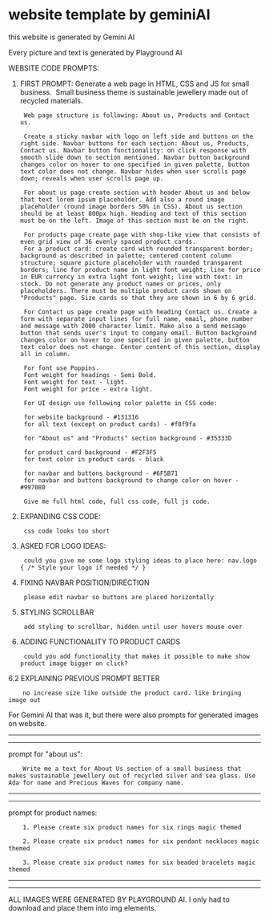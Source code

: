 # website template by geminiAI

this website is generated by Gemini AI 

Every picture and text is generated by Playground AI

WEBSITE CODE PROMPTS:

1. FIRST PROMPT:
        Generate a web page in HTML, CSS and JS for small business. 
        Small business theme is sustainable jewellery made out of recycled materials.

        Web page structure is following: About us, Products and Contact us. 

        Create a sticky navbar with logo on left side and buttons on the right side. Navbar buttons for each section: About us, Products, Contact us. Navbar button functionality: on click response with smooth slide down to section mentioned. Navbar button background changes color on hover to one specified in given palette, button text color does not change. Navbar hides when user scrolls page down; reveals when user scrolls page up.

        For about us page create section with header About us and below that text lorem ipsum placeholder. Add also a round image placeholder (round image borders 50% in CSS). About us section should be at least 800px high. Heading and text of this section must be on the left. Image of this section must be on the right. 

        For products page create page with shop-like view that consists of even grid view of 36 evenly spaced product cards. 
        For a product card: create card with rounded transparent border; background as described in palette; centered content column structure; square picture placeholder with rounded transparent borders; line for product name in light font weight; line for price in EUR currency in extra light font weight; line with text: in stock. Do not generate any product names or prices, only placeholders. There must be multiple product cards shown on "Products" page. Size cards so that they are shown in 6 by 6 grid.

        For Contact us page create page with heading Contact us. Create a form with separate input lines for full name, email, phone number and message with 2000 character limit. Make also a send message button that sends user's input to company email. Button background changes color on hover to one specified in given palette, button text color does not change. Center content of this section, display all in column.

        For font use Poppins. 
        Font weight for headings - Semi Bold.
        Font weight for text - light.
        Font weight for price - extra light.

        For UI design use following color palette in CSS code: 

        for website background - #131316
        for all text (except on product cards) - #f8f9fa

        for "About us" and "Products" section background - #35333D

        for product card background - #F2F3F5
        for text color in product cards - black

        for navbar and buttons background - #6F5B71
        for navbar and buttons background to change color on hover - #997080

        Give me full html code, full css code, full js code.

2. EXPANDING CSS CODE:

        css code looks too short

3. ASKED FOR LOGO IDEAS:

        could you give me some logo styling ideas to place here: nav.logo { /* Style your logo if needed */ }

4. FIXING NAVBAR POSITION/DIRECTION 

        please edit navbar so buttons are placed horizontally 

5. STYLING SCROLLBAR

        add styling to scrollbar, hidden until user hovers mouse over

6. ADDING FUNCTIONALITY TO PRODUCT CARDS

        could you add functionality that makes it possible to make show product image bigger on click?

6.2 EXPLAINING PREVIOUS PROMPT BETTER

        no increase size like outside the product card. like bringing image out


For Gemini AI that was it, but there were also prompts for generated images on website.
_______________________________________________________________________
_______________________________________________________________________

prompt for "about us":

        Write me a text for About Us section of a small business that  makes sustainable jewellery out of recycled silver and sea glass. Use Ada for name and Precious Waves for company name. 

_______________________________________________________________________
_______________________________________________________________________

prompt for product names: 

        1. Please create six product names for six rings magic themed

        2. Please create six product names for six pendant necklaces magic themed

        3. Please create six product names for six beaded bracelets magic themed

_______________________________________________________________________
_______________________________________________________________________



ALL IMAGES WERE GENERATED BY PLAYGROUND AI. 
I only had to download and place them into img elements.